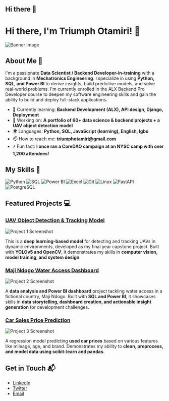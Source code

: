 ## Hi there 👋

# Hi there, I'm Triumph Otamiri! 👋

![Banner Image](your_banner_image_url_here)

## About Me 🚀

I'm a passionate **Data Scientist / Backend Developer-in-training** with a background in **Mechatronics Engineering**. I specialize in using **Python, SQL, and Power BI** to derive insights, build predictive models, and solve real-world problems. I'm currently enrolled in the ALX Backend Pro Developer course to deepen my software engineering skills and gain the ability to build and deploy full-stack applications.

- 🌱 Currently learning: **Backend Development (ALX), API design, Django, Deployment**
- 🔭 Working on: **A portfolio of 60+ data science & backend projects + a UAV object detection model**
- 🌍 Languages: **Python, SQL, JavaScript (learning), English, Igbo**
- 📫 How to reach me: **triumphotamiri@gmail.com**
- ⚡ Fun fact: **I once ran a CoreDAO campaign at an NYSC camp with over 1,200 attendees!**

## My Skills 🧠

![Python](https://img.shields.io/badge/-Python-3776AB?style=flat-square&logo=python&logoColor=white)
![SQL](https://img.shields.io/badge/-SQL-4479A1?style=flat-square&logo=postgresql&logoColor=white)
![Power BI](https://img.shields.io/badge/-PowerBI-F2C811?style=flat-square&logo=powerbi&logoColor=black)
![Excel](https://img.shields.io/badge/-Excel-217346?style=flat-square&logo=microsoft-excel&logoColor=white)
![Git](https://img.shields.io/badge/-Git-F05032?style=flat-square&logo=git&logoColor=white)
![Linux](https://img.shields.io/badge/-Linux-FCC624?style=flat-square&logo=linux&logoColor=black)
![FastAPI](https://img.shields.io/badge/-FastAPI-009688?style=flat-square&logo=fastapi&logoColor=white)
![PostgreSQL](https://img.shields.io/badge/-PostgreSQL-336791?style=flat-square&logo=postgresql&logoColor=white)

<!-- Add more badges as your skillset grows! Use this badge generator: https://github.com/alexandresanlim/Badges4-README.md-Profile -->

## Featured Projects 💻

### [UAV Object Detection & Tracking Model](https://github.com/your_repo_link_here)

![Project 1 Screenshot](project_1_screenshot_url)

This is a **deep learning-based model** for detecting and tracking UAVs in dynamic environments, developed as my final year capstone project. Built with **YOLOv5 and OpenCV**, it demonstrates my skills in **computer vision, model training, and system design**.

### [Maji Ndogo Water Access Dashboard](https://github.com/your_repo_link_here)

![Project 2 Screenshot](project_2_screenshot_url)

A **data analysis and Power BI dashboard** project tackling water access in a fictional country, Maji Ndogo. Built with **SQL and Power BI**, it showcases skills in **data storytelling, dashboard creation, and actionable insight generation** for development challenges.

### [Car Sales Price Prediction](https://github.com/your_repo_link_here)

![Project 3 Screenshot](project_3_screenshot_url)

A regression model predicting **used car prices** based on various features like mileage, age, and brand. Demonstrates my ability to **clean, preprocess, and model data using scikit-learn and pandas**.

## Get in Touch 📬

- [LinkedIn](www.linkedin.com/in/triumphotamiri)
- [Twitter](https://x.com/otamiri_triumph)
- [Email](mailto:triumphotamiri@gmail.com)



<!--
**Otams/otams** is a ✨ _special_ ✨ repository because its `README.md` (this file) appears on your GitHub profile.

Here are some ideas to get you started:

- 🔭 I’m currently working on ...
- 🌱 I’m currently learning ...
- 👯 I’m looking to collaborate on ...
- 🤔 I’m looking for help with ...
- 💬 Ask me about ...
- 📫 How to reach me: ...
- 😄 Pronouns: ...
- ⚡ Fun fact: ...
-->
